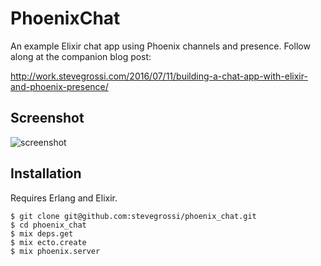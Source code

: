 # PhoenixChat

An example Elixir chat app using Phoenix channels and presence. Follow along at the companion blog post:

<http://work.stevegrossi.com/2016/07/11/building-a-chat-app-with-elixir-and-phoenix-presence/>

## Screenshot

![screenshot](https://raw.githubusercontent.com/stevegrossi/phoenix_chat/master/web/static/assets/images/screenshot.png)

## Installation

Requires Erlang and Elixir.

```
$ git clone git@github.com:stevegrossi/phoenix_chat.git
$ cd phoenix_chat
$ mix deps.get
$ mix ecto.create
$ mix phoenix.server
```
